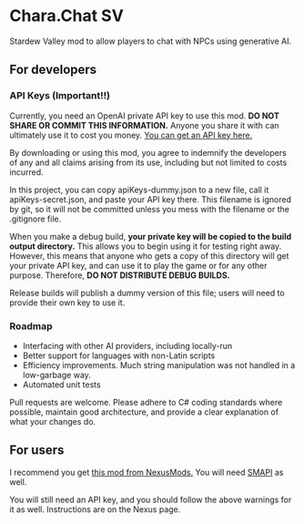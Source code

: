 ﻿# Chara.Chat SV
Stardew Valley mod to allow players to chat with NPCs using generative AI.

## For developers

### API Keys (Important!!)

Currently, you need an OpenAI private API key to use this mod. **DO NOT SHARE OR COMMIT THIS INFORMATION.** Anyone you share it with can ultimately use it to cost you money.  [You can get an API key here.](https://openai.com/api/)

By downloading or using this mod, you agree to indemnify the developers of any and all claims arising from its use, including but not limited to costs incurred.

In this project, you can copy apiKeys-dummy.json to a new file, call it apiKeys-secret.json, and paste your API key there. This filename is ignored by git, so it will not be committed unless you mess with the filename or the .gitignore file.

When you make a debug build, **your private key will be copied to the build output directory.** This allows you to begin using it for testing right away. However, this means that anyone who gets a copy of this directory will get your private API key, and can use it to play the game or for any other purpose. Therefore, **DO NOT DISTRIBUTE DEBUG BUILDS.**

Release builds will publish a dummy version of this file; users will need to provide their own key to use it.

### Roadmap
* Interfacing with other AI providers, including locally-run
* Better support for languages with non-Latin scripts
* Efficiency improvements. Much string manipulation was not handled in a low-garbage way.
* Automated unit tests

Pull requests are welcome. Please adhere to C# coding standards where possible, maintain good architecture, and provide a clear explanation of what your changes do.

## For users

I recommend you get [this mod from NexusMods.](https://www.nexusmods.com/stardewvalley/mods/16808) You will need [SMAPI](https://smapi.io/) as well.

You will still need an API key, and you should follow the above warnings for it as well. Instructions are on the Nexus page.
